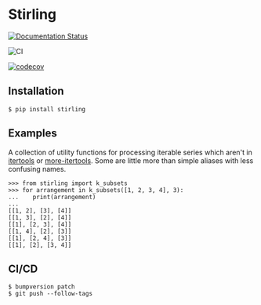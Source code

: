 # Stirling

[![Documentation Status](https://readthedocs.org/projects/stirling/badge/?version=latest)](https://stirling.readthedocs.io/en/latest/?badge=latest)

![CI](https://github.com/rob-smallshire/stirling/actions/workflows/actions.yml/badge.svg)


[![codecov](https://codecov.io/gh/rob-smallshire/stirling/branch/master/graph/badge.svg?token=66QU3UW6N3)](https://codecov.io/gh/rob-smallshire/stirling)

## Installation

    $ pip install stirling


## Examples

A collection of utility functions for processing iterable series which
aren't in [itertools](https://docs.python.org/3/library/itertools.html) or [more-itertools](https://more-itertools.readthedocs.io). Some are little more than simple aliases with less confusing names.

    >>> from stirling import k_subsets
    >>> for arrangement in k_subsets([1, 2, 3, 4], 3):
    ...    print(arrangement)
    ...
    [[1, 2], [3], [4]]
    [[1, 3], [2], [4]]
    [[1], [2, 3], [4]]
    [[1, 4], [2], [3]]
    [[1], [2, 4], [3]]
    [[1], [2], [3, 4]]

## CI/CD

    $ bumpversion patch
    $ git push --follow-tags